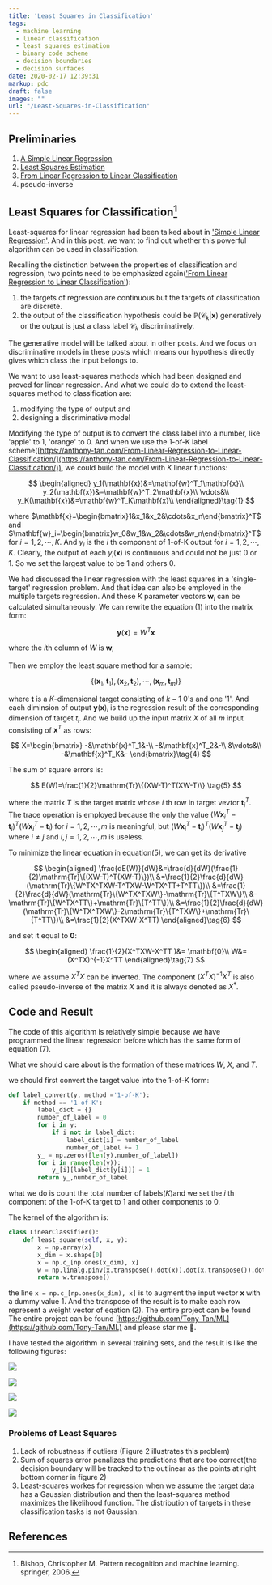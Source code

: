 ```yaml
---
title: 'Least Squares in Classification'
tags:
  - machine learning
  - linear classification
  - least squares estimation
  - binary code scheme
  - decision boundaries
  - decision surfaces
date: 2020-02-17 12:39:31
markup: pdc
draft: false
images: ""
url: "/Least-Squares-in-Classification"
---
```



## Preliminaries
1. [A Simple Linear Regression](https://anthony-tan.com/A-Simple-Linear-Regression/)
2. [Least Squares Estimation](https://anthony-tan.com/Least-Squares-Estimation/)
3. [From Linear Regression to Linear Classification](https://anthony-tan.com/From-Linear-Regression-to-Linear-Classification/)
4. pseudo-inverse


## Least Squares for Classification[^1]
Least-squares for linear regression had been talked about in ['Simple Linear Regression'](https://anthony-tan.com/A-Simple-Linear-Regression/). And in this post, we want to find out whether this powerful algorithm can be used in classification.


Recalling the distinction between the properties of classification and regression, two points need to be emphasized again(['From Linear Regression to Linear Classification'](https://anthony-tan.com/From-Linear-Regression-to-Linear-Classification/)):

1. the targets of regression are continuous but the targets of classification are discrete.
2. the output of the classification hypothesis could be $\mathbb{P}(\mathcal{C}_k|\mathbf{x})$ generatively or the output is just a class label $\mathcal{C}_k$  discriminatively.

The generative model will be talked about in other posts. And we focus on discriminative models in these posts which means our hypothesis directly gives which class the input belongs to.

We want to use least-squares methods which had been designed and proved for linear regression. And what we could do to extend the least-squares method to classification are:

1. modifying the type of output and
2. designing a discriminative model

Modifying the type of output is to convert the class label into a number, like 'apple' to $1$, 'orange' to 0. And when we use the 1-of-K label scheme([https://anthony-tan.com/From-Linear-Regression-to-Linear-Classification/](https://anthony-tan.com/From-Linear-Regression-to-Linear-Classification/)), we could build the model with $K$ linear functions:

$$
\begin{aligned}
  y_1(\mathbf{x})&=\mathbf{w}^T_1\mathbf{x}\\
  y_2(\mathbf{x})&=\mathbf{w}^T_2\mathbf{x}\\
  \vdots&\\
  y_K(\mathbf{x})&=\mathbf{w}^T_K\mathbf{x}\\
\end{aligned}\tag{1}
$$

where $\mathbf{x}=\begin{bmatrix}1&x_1&x_2&\cdots&x_n\end{bmatrix}^T$ and $\mathbf{w}_i=\begin{bmatrix}w_0&w_1&w_2&\cdots&w_n\end{bmatrix}^T$ for $i=1,2,\cdots,K$. And $y_i$ is the $i$ th component of 1-of-K output for $i=1,2,\cdots,K$. Clearly, the output of each $y_i(\mathbf{x})$ is continuous and could not be just $0$ or $1$. So we set the largest value to be 1 and others 0.

We had discussed the linear regression with the least squares in a 'single-target' regression problem. And that idea can also be employed in the multiple targets regression. And these $K$ parameter vectors $\mathbf{w}_i$ can be calculated simultaneously. We can rewrite the equation (1) into the matrix form:

$$
\mathbf{y}(\mathbf{x})=W^T\mathbf{x}\tag{2}
$$

where the $i$th column of $W$ is $\mathbf{w}_i$

Then we employ the least square method for a sample:

$$
\{(\mathbf{x}_1,\mathbf{t}_1),(\mathbf{x}_2,\mathbf{t}_2),\cdots,(\mathbf{x}_m,\mathbf{t}_m)\} \tag{3}
$$

where $\mathbf{t}$ is a $K$-dimensional target consisting of $k-1$ 0's and one '1'. And each diminsion of output $\mathbf{y}(\mathbf{x})_i$ is the regression result of the corresponding dimension of target $t_i$. And we build up the input matrix $X$ of all $m$ input consisting of $\mathbf{x}^T$ as rows:

$$
X=\begin{bmatrix}
-&\mathbf{x}^T_1&-\\
-&\mathbf{x}^T_2&-\\
&\vdots&\\
-&\mathbf{x}^T_K&-
\end{bmatrix}\tag{4}
$$

The sum of square errors is:

$$
E(W)=\frac{1}{2}\mathrm{Tr}\{(XW-T)^T(XW-T)\} \tag{5}
$$

where the matrix $T$ is the target matrix whose $i$ th row in target vevtor $\mathbf{t}^T_i$. The trace operation is employed because the only the value $(W\mathbf{x}^T_i-\mathbf{t}_i)^T(W\mathbf{x}_i^T-\mathbf{t}_i)$ for $i=1,2,\cdots,m$ is meaningful, but $(W\mathbf{x}^T_i-\mathbf{t}_i)^T(W\mathbf{x}_j^T-\mathbf{t}_j)$ where $i\neq j$ and $i,j = 1,2,\cdots,m$ is useless.

To minimize the linear equation in equation(5), we can get its derivative 

$$
\begin{aligned}
  \frac{dE(W)}{dW}&=\frac{d}{dW}(\frac{1}{2}\mathrm{Tr}\{(XW-T)^T(XW-T)\})\\
  &=\frac{1}{2}\frac{d}{dW}(\mathrm{Tr}\{W^TX^TXW-T^TXW-W^TX^TT+T^TT\})\\
  &=\frac{1}{2}\frac{d}{dW}(\mathrm{Tr}\{W^TX^TXW\}-\mathrm{Tr}\{T^TXW\}\\
  &-\mathrm{Tr}\{W^TX^TT\}+\mathrm{Tr}\{T^TT\})\\
  &=\frac{1}{2}\frac{d}{dW}(\mathrm{Tr}\{W^TX^TXW\}-2\mathrm{Tr}\{T^TXW\}+\mathrm{Tr}\{T^TT\})\\
  &=\frac{1}{2}(X^TXW-X^TT)
\end{aligned}\tag{6}
$$

and set it equal to $\mathbf{0}$:

$$
\begin{aligned}
  \frac{1}{2}(X^TXW-X^TT )&= \mathbf{0}\\
  W&=(X^TX)^{-1}X^TT
\end{aligned}\tag{7}
$$

where we assume $X^TX$ can be inverted.
The component $(X^TX)^{-1}X^T$ is also called pseudo-inverse of the matrix $X$ and it is always denoted as $X^{\dagger}$.

## Code and Result

The code of this algorithm is relatively simple because we have programmed the linear regression before which has the same form of equation (7).

What we should care about is the formation of these matrices $W$, $X$, and $T$.

we should first convert the target value into the 1-of-K form:

```python
def label_convert(y, method ='1-of-K'):
    if method == '1-of-K':
        label_dict = {}
        number_of_label = 0
        for i in y:
            if i not in label_dict:
                label_dict[i] = number_of_label
                number_of_label += 1
        y_ = np.zeros([len(y),number_of_label])
        for i in range(len(y)):
            y_[i][label_dict[y[i]]] = 1
        return y_,number_of_label
```

what we do is count the total number of labels($K$)and we set the $i$ th component of the 1-of-K target to 1 and other components to 0.

The kernel of the algorithm is:

```python
class LinearClassifier():
    def least_square(self, x, y):
        x = np.array(x)
        x_dim = x.shape[0]
        x = np.c_[np.ones(x_dim), x]
        w = np.linalg.pinv(x.transpose().dot(x)).dot(x.transpose()).dot(y)
        return w.transpose()
```

the line <code>x = np.c_[np.ones(x_dim), x]</code> is to augment the input vector $\mathbf{x}$ with a dummy value $1$. And the transpose of the result is to make each row represent a weight vector of eqation (2). The entire project can be found The entire project can be found [https://github.com/Tony-Tan/ML](https://github.com/Tony-Tan/ML) and please star me 🥰.

I have tested the algorithm in several training sets, and the result is like the following figures:

![](https://raw.githubusercontent.com/Tony-Tan/picgo_images_bed/master/2022_04_26_17_50_2.png)

![](https://raw.githubusercontent.com/Tony-Tan/picgo_images_bed/master/2022_04_26_17_51_1.png)

![](https://raw.githubusercontent.com/Tony-Tan/picgo_images_bed/master/2022_04_26_17_51_5.png)

![](https://raw.githubusercontent.com/Tony-Tan/picgo_images_bed/master/2022_04_26_17_51_7.png)



### Problems of Least Squares

1. Lack of robustness if outliers (Figure 2 illustrates this problem)
2. Sum of squares error penalizes the predictions that are too correct(the decision boundary will be tracked to the outlinear as the points at right bottom corner in figure 2)
3. Least-squares workes for regression when we assume the target data has a Gaussian distribution and then the least-squares method maximizes the likelihood function. The distribution of targets in these classification tasks is not Gaussian.


## References
[^1]: Bishop, Christopher M. Pattern recognition and machine learning. springer, 2006.